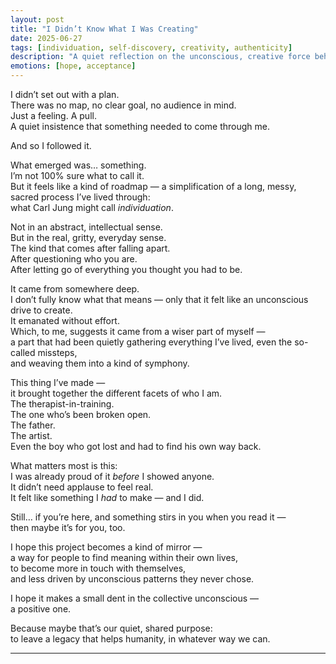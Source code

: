 ```yaml
---
layout: post
title: "I Didn’t Know What I Was Creating"
date: 2025-06-27
tags: [individuation, self-discovery, creativity, authenticity]
description: "A quiet reflection on the unconscious, creative force behind my individuation journey — and what I hope it offers others."
emotions: [hope, acceptance]
---
```


I didn’t set out with a plan.  
There was no map, no clear goal, no audience in mind.  
Just a feeling. A pull.  
A quiet insistence that something needed to come through me.

And so I followed it.

What emerged was… something.  
I’m not 100% sure what to call it.  
But it feels like a kind of roadmap — a simplification of a long, messy, sacred process I’ve lived through:  
what Carl Jung might call *individuation*.

Not in an abstract, intellectual sense.  
But in the real, gritty, everyday sense.  
The kind that comes after falling apart.  
After questioning who you are.  
After letting go of everything you thought you had to be.

It came from somewhere deep.  
I don’t fully know what that means — only that it felt like an unconscious drive to create.  
It emanated without effort.  
Which, to me, suggests it came from a wiser part of myself —  
a part that had been quietly gathering everything I’ve lived, even the so-called missteps,  
and weaving them into a kind of symphony.

This thing I’ve made —  
it brought together the different facets of who I am.  
The therapist-in-training.  
The one who’s been broken open.  
The father.  
The artist.  
Even the boy who got lost and had to find his own way back.

What matters most is this:  
I was already proud of it *before* I showed anyone.  
It didn’t need applause to feel real.  
It felt like something I *had* to make — and I did.

Still… if you’re here, and something stirs in you when you read it —  
then maybe it’s for you, too.

I hope this project becomes a kind of mirror —  
a way for people to find meaning within their own lives,  
to become more in touch with themselves,  
and less driven by unconscious patterns they never chose.

I hope it makes a small dent in the collective unconscious —  
a positive one.

Because maybe that’s our quiet, shared purpose:  
to leave a legacy that helps humanity, in whatever way we can.

---